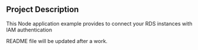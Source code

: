 
## Project Description
This Node application example provides to connect your RDS instances with IAM authentication

README file will be updated after a work.
